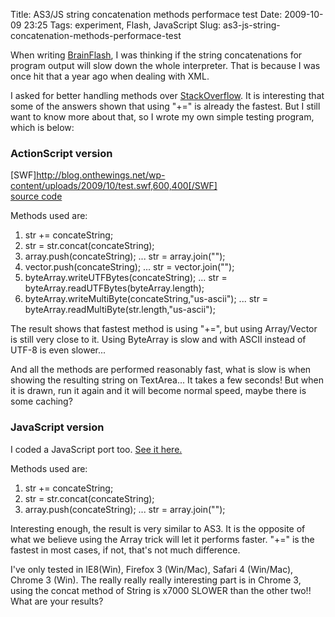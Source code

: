 Title: AS3/JS string concatenation methods performace test
Date: 2009-10-09 23:25
Tags: experiment, Flash, JavaScript
Slug: as3-js-string-concatenation-methods-performace-test

When writing [BrainFlash][], I was thinking if the string concatenations
for program output will slow down the whole interpreter. That is because
I was once hit that a year ago when dealing with XML.

I asked for better handling methods over [StackOverflow][]. It is
interesting that some of the answers shown that using "+=" is already
the fastest. But I still want to know more about that, so I wrote my own
simple testing program, which is below:

### ActionScript version

[SWF]http://blog.onthewings.net/wp-content/uploads/2009/10/test.swf,600,400[/SWF]  
[source code][]

Methods used are:

1.  str += concateString;
2.  str = str.concat(concateString);
3.  array.push(concateString); ... str = array.join("");
4.  vector.push(concateString); ... str = vector.join("");
5.  byteArray.writeUTFBytes(concateString); ... str =
    byteArray.readUTFBytes(byteArray.length);
6.  byteArray.writeMultiByte(concateString,"us-ascii"); ... str =
    byteArray.readMultiByte(str.length,"us-ascii");

The result shows that fastest method is using "+=", but using
Array/Vector is still very close to it. Using ByteArray is slow and with
ASCII instead of UTF-8 is even slower...

And all the methods are performed reasonably fast, what is slow is when
showing the resulting string on TextArea... It takes a few seconds! But
when it is drawn, run it again and it will become normal speed, maybe
there is some caching?

### JavaScript version

I coded a JavaScript port too. [See it here.][]

Methods used are:

1.  str += concateString;
2.  str = str.concat(concateString);
3.  array.push(concateString); ... str = array.join("");

Interesting enough, the result is very similar to AS3. It is the
opposite of what we believe using the Array trick will let it performs
faster. "+=" is the fastest in most cases, if not, that's not much
difference.

I've only tested in IE8(Win), Firefox 3 (Win/Mac), Safari 4 (Win/Mac),
Chrome 3 (Win). The really really really interesting part is in Chrome
3, using the concat method of String is x7000 SLOWER than the other
two!! What are your results?

  [BrainFlash]: http://blog.onthewings.net/2009/10/08/brainflash-the-as3-brainfuck-interpreter/
  [StackOverflow]: http://stackoverflow.com/questions/1536260/string-concatenation-is-extremly-slow-when-input-is-large
  [source code]: http://blog.onthewings.net/wp-content/uploads/2009/10/test.zip
  [See it here.]: http://blog.onthewings.net/wp-content/uploads/2009/10/string-concatenation-methods-performace-test.html
